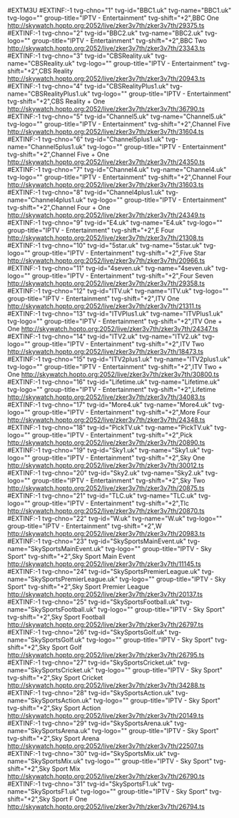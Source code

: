 #EXTM3U
#EXTINF:-1 tvg-chno="1" tvg-id="BBC1.uk" tvg-name="BBC1.uk" tvg-logo="" group-title="IPTV - Entertainment" tvg-shift="+2",BBC One
http://skywatch.hopto.org:2052/live/zker3v7th/zker3v7th/29375.ts
#EXTINF:-1 tvg-chno="2" tvg-id="BBC2.uk" tvg-name="BBC2.uk" tvg-logo="" group-title="IPTV - Entertainment" tvg-shift="+2",BBC Two 
http://skywatch.hopto.org:2052/live/zker3v7th/zker3v7th/23343.ts
#EXTINF:-1 tvg-chno="3" tvg-id="CBSReality.uk" tvg-name="CBSReality.uk" tvg-logo="" group-title="IPTV - Entertainment" tvg-shift="+2",CBS Reality
http://skywatch.hopto.org:2052/live/zker3v7th/zker3v7th/20943.ts
#EXTINF:-1 tvg-chno="4" tvg-id="CBSRealityPlus1.uk" tvg-name="CBSRealityPlus1.uk" tvg-logo="" group-title="IPTV - Entertainment" tvg-shift="+2",CBS Reality + One
http://skywatch.hopto.org:2052/live/zker3v7th/zker3v7th/36790.ts
#EXTINF:-1 tvg-chno="5" tvg-id="Channel5.uk" tvg-name="Channel5.uk" tvg-logo="" group-title="IPTV - Entertainment" tvg-shift="+2",Channel Five
http://skywatch.hopto.org:2052/live/zker3v7th/zker3v7th/31604.ts
#EXTINF:-1 tvg-chno="6" tvg-id="Channel5plus1.uk" tvg-name="Channel5plus1.uk" tvg-logo="" group-title="IPTV - Entertainment" tvg-shift="+2",Channel Five + One
http://skywatch.hopto.org:2052/live/zker3v7th/zker3v7th/24350.ts
#EXTINF:-1 tvg-chno="7" tvg-id="Channel4.uk" tvg-name="Channel4.uk" tvg-logo="" group-title="IPTV - Entertainment" tvg-shift="+2",Channel Four
http://skywatch.hopto.org:2052/live/zker3v7th/zker3v7th/31603.ts
#EXTINF:-1 tvg-chno="8" tvg-id="Channel4plus1.uk" tvg-name="Channel4plus1.uk" tvg-logo="" group-title="IPTV - Entertainment" tvg-shift="+2",Channel Four + One
http://skywatch.hopto.org:2052/live/zker3v7th/zker3v7th/24349.ts
#EXTINF:-1 tvg-chno="9" tvg-id="E4.uk" tvg-name="E4.uk" tvg-logo="" group-title="IPTV - Entertainment" tvg-shift="+2",E Four
http://skywatch.hopto.org:2052/live/zker3v7th/zker3v7th/21308.ts
#EXTINF:-1 tvg-chno="10" tvg-id="5star.uk" tvg-name="5star.uk" tvg-logo="" group-title="IPTV - Entertainment" tvg-shift="+2",Five Star
http://skywatch.hopto.org:2052/live/zker3v7th/zker3v7th/20966.ts
#EXTINF:-1 tvg-chno="11" tvg-id="4seven.uk" tvg-name="4seven.uk" tvg-logo="" group-title="IPTV - Entertainment" tvg-shift="+2",Four Seven
http://skywatch.hopto.org:2052/live/zker3v7th/zker3v7th/29358.ts
#EXTINF:-1 tvg-chno="12" tvg-id="ITV.uk" tvg-name="ITV.uk" tvg-logo="" group-title="IPTV - Entertainment" tvg-shift="+2",ITV One
http://skywatch.hopto.org:2052/live/zker3v7th/zker3v7th/21311.ts
#EXTINF:-1 tvg-chno="13" tvg-id="ITVPlus1.uk" tvg-name="ITVPlus1.uk" tvg-logo="" group-title="IPTV - Entertainment" tvg-shift="+2",ITV One + One
http://skywatch.hopto.org:2052/live/zker3v7th/zker3v7th/24347.ts
#EXTINF:-1 tvg-chno="14" tvg-id="ITV2.uk" tvg-name="ITV2.uk" tvg-logo="" group-title="IPTV - Entertainment" tvg-shift="+2",ITV Two 
http://skywatch.hopto.org:2052/live/zker3v7th/zker3v7th/18473.ts
#EXTINF:-1 tvg-chno="15" tvg-id="ITV2plus1.uk" tvg-name="ITV2plus1.uk" tvg-logo="" group-title="IPTV - Entertainment" tvg-shift="+2",ITV Two + One
http://skywatch.hopto.org:2052/live/zker3v7th/zker3v7th/30800.ts
#EXTINF:-1 tvg-chno="16" tvg-id="Lifetime.uk" tvg-name="Lifetime.uk" tvg-logo="" group-title="IPTV - Entertainment" tvg-shift="+2",Lifetime
http://skywatch.hopto.org:2052/live/zker3v7th/zker3v7th/34083.ts
#EXTINF:-1 tvg-chno="17" tvg-id="More4.uk" tvg-name="More4.uk" tvg-logo="" group-title="IPTV - Entertainment" tvg-shift="+2",More Four
http://skywatch.hopto.org:2052/live/zker3v7th/zker3v7th/24348.ts
#EXTINF:-1 tvg-chno="18" tvg-id="PickTV.uk" tvg-name="PickTV.uk" tvg-logo="" group-title="IPTV - Entertainment" tvg-shift="+2",Pick 
http://skywatch.hopto.org:2052/live/zker3v7th/zker3v7th/20890.ts
#EXTINF:-1 tvg-chno="19" tvg-id="Sky1.uk" tvg-name="Sky1.uk" tvg-logo="" group-title="IPTV - Entertainment" tvg-shift="+2",Sky One 
http://skywatch.hopto.org:2052/live/zker3v7th/zker3v7th/30012.ts
#EXTINF:-1 tvg-chno="20" tvg-id="Sky2.uk" tvg-name="Sky2.uk" tvg-logo="" group-title="IPTV - Entertainment" tvg-shift="+2",Sky Two
http://skywatch.hopto.org:2052/live/zker3v7th/zker3v7th/20875.ts
#EXTINF:-1 tvg-chno="21" tvg-id="TLC.uk" tvg-name="TLC.uk" tvg-logo="" group-title="IPTV - Entertainment" tvg-shift="+2",Tlc
http://skywatch.hopto.org:2052/live/zker3v7th/zker3v7th/20870.ts
#EXTINF:-1 tvg-chno="22" tvg-id="W.uk" tvg-name="W.uk" tvg-logo="" group-title="IPTV - Entertainment" tvg-shift="+2",W
http://skywatch.hopto.org:2052/live/zker3v7th/zker3v7th/20983.ts
#EXTINF:-1 tvg-chno="23" tvg-id="SkySportsMainEvent.uk" tvg-name="SkySportsMainEvent.uk" tvg-logo="" group-title="IPTV - Sky Sport" tvg-shift="+2",Sky Sport Main Event
http://skywatch.hopto.org:2052/live/zker3v7th/zker3v7th/11145.ts
#EXTINF:-1 tvg-chno="24" tvg-id="SkySportsPremierLeague.uk" tvg-name="SkySportsPremierLeague.uk" tvg-logo="" group-title="IPTV - Sky Sport" tvg-shift="+2",Sky Sport Premier League 
http://skywatch.hopto.org:2052/live/zker3v7th/zker3v7th/20137.ts
#EXTINF:-1 tvg-chno="25" tvg-id="SkySportsFootball.uk" tvg-name="SkySportsFootball.uk" tvg-logo="" group-title="IPTV - Sky Sport" tvg-shift="+2",Sky Sport Football
http://skywatch.hopto.org:2052/live/zker3v7th/zker3v7th/26797.ts
#EXTINF:-1 tvg-chno="26" tvg-id="SkySportsGolf.uk" tvg-name="SkySportsGolf.uk" tvg-logo="" group-title="IPTV - Sky Sport" tvg-shift="+2",Sky Sport Golf
http://skywatch.hopto.org:2052/live/zker3v7th/zker3v7th/26795.ts
#EXTINF:-1 tvg-chno="27" tvg-id="SkySportsCricket.uk" tvg-name="SkySportsCricket.uk" tvg-logo="" group-title="IPTV - Sky Sport" tvg-shift="+2",Sky Sport Cricket
http://skywatch.hopto.org:2052/live/zker3v7th/zker3v7th/34288.ts
#EXTINF:-1 tvg-chno="28" tvg-id="SkySportsAction.uk" tvg-name="SkySportsAction.uk" tvg-logo="" group-title="IPTV - Sky Sport" tvg-shift="+2",Sky Sport Action
http://skywatch.hopto.org:2052/live/zker3v7th/zker3v7th/20149.ts
#EXTINF:-1 tvg-chno="29" tvg-id="SkySportsArena.uk" tvg-name="SkySportsArena.uk" tvg-logo="" group-title="IPTV - Sky Sport" tvg-shift="+2",Sky Sport Arena 
http://skywatch.hopto.org:2052/live/zker3v7th/zker3v7th/22507.ts
#EXTINF:-1 tvg-chno="30" tvg-id="SkySportsMix.uk" tvg-name="SkySportsMix.uk" tvg-logo="" group-title="IPTV - Sky Sport" tvg-shift="+2",Sky Sport Mix
http://skywatch.hopto.org:2052/live/zker3v7th/zker3v7th/26790.ts
#EXTINF:-1 tvg-chno="31" tvg-id="SkySportsF1.uk" tvg-name="SkySportsF1.uk" tvg-logo="" group-title="IPTV - Sky Sport" tvg-shift="+2",Sky Sport F One
http://skywatch.hopto.org:2052/live/zker3v7th/zker3v7th/26794.ts

